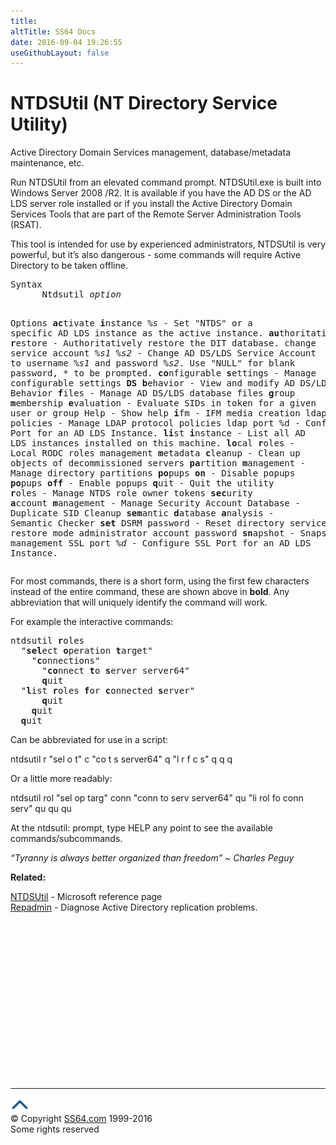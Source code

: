 ```yaml
---
title:
altTitle: SS64 Docs
date: 2016-09-04 19:26:55
useGithubLayout: false
---
```

<!-- #BeginLibraryItem "/Library/head_nt.lbi" --><!-- #EndLibraryItem --><h1>NTDSUtil (NT Directory Service Utility)</h1>
<p>Active Directory Domain Services management, database/metadata maintenance, etc.</p>
<p> Run NTDSUtil from an elevated command prompt. NTDSUtil.exe is built into Windows Server 2008 /R2. It is available if you have the AD DS or the AD LDS server role installed or if you install the Active Directory Domain Services Tools that are part of the Remote Server Administration Tools (RSAT).</p>
<p>This tool is intended for use by experienced administrators, NTDSUtil is very powerful, but it’s also dangerous - some  commands  will require Active Directory to be taken offline.</p>
<pre>Syntax
      Ntdsutil <i>option</i>

Options
   <b>ac</b>tivate <b>i</b>nstance %<i>s</i>        - Set "NTDS" or a specific AD LDS instance as the active instance.
   <b>au</b>thoritative <b>r</b>estore       - Authoritatively restore the DIT database.
   change service account %<i>s1</i> %<i>s2</i>   - Change AD DS/LDS Service Account to
                                   username %<i>s1</i> and password %<i>s2</i>.
                                   Use "NULL" for blank password, * to be prompted.
   <b>co</b>nfigurable <b>s</b>ettings       - Manage configurable settings
   <b>DS b</b>ehavior                 - View and modify AD DS/LDS Behavior
   <b>f</b>iles                       - Manage AD DS/LDS database files
   <b>g</b>roup <b>m</b>embership <b>e</b>valuation - Evaluate SIDs in token for a given user or group
   Help                        - Show help
   <b>i</b>fm                         - IFM media creation
   ldap policies               - Manage LDAP protocol policies
   ldap port %d                - Configure LDAP Port for an AD LDS Instance.
   <b>li</b>st <b>i</b>nstance               - List all AD LDS instances installed on this machine.
   <b>lo</b>cal <b>r</b>oles                 - Local RODC roles management
   <b>m</b>etadata <b>c</b>leanup            - Clean up objects of decommissioned servers
   <b>pa</b>rtition <b>m</b>anagement        - Manage directory partitions
   <b>po</b>pups <b>on</b>                   - Disable popups
   <b>po</b>pups <b>off</b>                  - Enable popups
   <b>q</b>uit                        - Quit the utility
   <b>r</b>oles                       - Manage NTDS role owner tokens
   <b>sec</b>urity <b>a</b>ccount <b>m</b>anagement - Manage Security Account Database - Duplicate SID Cleanup
   <b>sem</b>antic <b>d</b>atabase <b>a</b>nalysis  - Semantic Checker
   <b>set</b> DSRM password           - Reset directory service restore mode administrator account password
   <b>sn</b>apshot                    - Snapshot management
   SSL port %<i>d</i>                 - Configure SSL Port for an AD LDS Instance.  </pre>
<p>For most commands, there is a short form, using the first few characters  instead of the entire command, these are shown above in <b>bold</b>. Any abbreviation that will uniquely identify the command will work.</p>
<p>For example the interactive commands: </p>
<pre>ntdsutil <b>r</b>oles 
  "<b>sel</b>ect <b>o</b>peration <b>t</b>arget" 
    "<b>c</b>onnections" 
      "<b>co</b>nnect <b>t</b>o <b>s</b>erver server64" 
      <b>q</b>uit 
  "<b>l</b>ist <b>r</b>oles <b>f</b>or <b>c</b>onnected <b>s</b>erver"
      <b>q</b>uit
    <b>q</b>uit
  <b>q</b>uit </pre>
<p>Can be abbreviated for use in a script:</p>
<p class="code">ntdsutil r "sel o t" c "co t s server64" q "l r f c s" q q q</p>
<p>Or a little more readably:</p>
<p class="code">ntdsutil rol "sel op targ" conn "conn to serv server64" qu "li rol fo conn serv" qu qu qu </p>
<p>At the <span class="code">ntdsutil:</span> prompt, type HELP any point to see the available commands/subcommands.
</p>
<p class="quote"><i>“Tyranny is always better organized than freedom” ~ Charles Peguy</i></p><p><b>Related:</b></p>
<p><a href="http://technet.microsoft.com/en-us/library/cc753343.aspx">NTDSUtil</a> - Microsoft reference page<br>
<a href="http://www.microsoft.com/en-us/download/details.aspx?id=9028">Repadmin</a> -  Diagnose Active Directory replication problems.<br>
</p><!-- #BeginLibraryItem "/Library/foot_nt.lbi" --><p>
<!-- windows300 -->
<ins class="adsbygoogle" style="display:inline-block;width:300px;height:250px" data-ad-client="ca-pub-6140977852749469" data-ad-slot="7649547908"></ins>
<script>
(adsbygoogle = window.adsbygoogle || []).push({});
</script></p>
<hr>
<div id="bl" class="footer"><a href="ntdsutil.html#"><img src="../images/top.png" width="30" height="22" alt="Back to the Top"></a></div>
<div id="br" class="footer, tagline">© Copyright <a href="http://ss64.com/">SS64.com</a> 1999-2016<br>
Some rights reserved</div><!-- #EndLibraryItem -->

